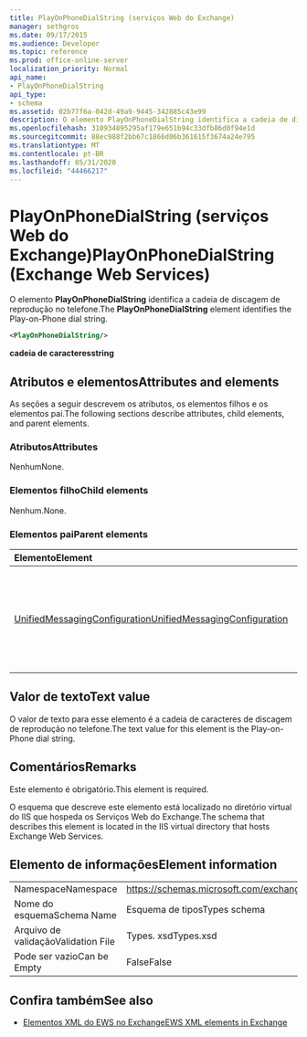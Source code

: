 ```yaml
---
title: PlayOnPhoneDialString (serviços Web do Exchange)
manager: sethgros
ms.date: 09/17/2015
ms.audience: Developer
ms.topic: reference
ms.prod: office-online-server
localization_priority: Normal
api_name:
- PlayOnPhoneDialString
api_type:
- schema
ms.assetid: 02b77f6a-042d-49a9-9445-342885c43e99
description: O elemento PlayOnPhoneDialString identifica a cadeia de discagem de reprodução no telefone.
ms.openlocfilehash: 310934895295af179e651b94c33dfb86d0f94e1d
ms.sourcegitcommit: 88ec988f2bb67c1866d06b361615f3674a24e795
ms.translationtype: MT
ms.contentlocale: pt-BR
ms.lasthandoff: 05/31/2020
ms.locfileid: "44466217"
---
```

# <a name="playonphonedialstring-exchange-web-services"></a><span data-ttu-id="a298d-103">PlayOnPhoneDialString (serviços Web do Exchange)</span><span class="sxs-lookup"><span data-stu-id="a298d-103">PlayOnPhoneDialString (Exchange Web Services)</span></span>

<span data-ttu-id="a298d-104">O elemento **PlayOnPhoneDialString** identifica a cadeia de discagem de reprodução no telefone.</span><span class="sxs-lookup"><span data-stu-id="a298d-104">The **PlayOnPhoneDialString** element identifies the Play-on-Phone dial string.</span></span> 
  
```XML
<PlayOnPhoneDialString/>
```

 <span data-ttu-id="a298d-105">**cadeia de caracteres**</span><span class="sxs-lookup"><span data-stu-id="a298d-105">**string**</span></span>
## <a name="attributes-and-elements"></a><span data-ttu-id="a298d-106">Atributos e elementos</span><span class="sxs-lookup"><span data-stu-id="a298d-106">Attributes and elements</span></span>

<span data-ttu-id="a298d-107">As seções a seguir descrevem os atributos, os elementos filhos e os elementos pai.</span><span class="sxs-lookup"><span data-stu-id="a298d-107">The following sections describe attributes, child elements, and parent elements.</span></span>
  
### <a name="attributes"></a><span data-ttu-id="a298d-108">Atributos</span><span class="sxs-lookup"><span data-stu-id="a298d-108">Attributes</span></span>

<span data-ttu-id="a298d-109">Nenhum</span><span class="sxs-lookup"><span data-stu-id="a298d-109">None.</span></span>
  
### <a name="child-elements"></a><span data-ttu-id="a298d-110">Elementos filho</span><span class="sxs-lookup"><span data-stu-id="a298d-110">Child elements</span></span>

<span data-ttu-id="a298d-111">Nenhum.</span><span class="sxs-lookup"><span data-stu-id="a298d-111">None.</span></span>
  
### <a name="parent-elements"></a><span data-ttu-id="a298d-112">Elementos pai</span><span class="sxs-lookup"><span data-stu-id="a298d-112">Parent elements</span></span>

|<span data-ttu-id="a298d-113">**Elemento**</span><span class="sxs-lookup"><span data-stu-id="a298d-113">**Element**</span></span>|<span data-ttu-id="a298d-114">**Descrição**</span><span class="sxs-lookup"><span data-stu-id="a298d-114">**Description**</span></span>|
|:-----|:-----|
|[<span data-ttu-id="a298d-115">UnifiedMessagingConfiguration</span><span class="sxs-lookup"><span data-stu-id="a298d-115">UnifiedMessagingConfiguration</span></span>](unifiedmessagingconfiguration.md) <br/> |<span data-ttu-id="a298d-116">Contém informações de configuração de serviço para o serviço de Unificação de mensagens.</span><span class="sxs-lookup"><span data-stu-id="a298d-116">Contains service configuration information for the Unified Messaging service.</span></span>  <br/> |
   
## <a name="text-value"></a><span data-ttu-id="a298d-117">Valor de texto</span><span class="sxs-lookup"><span data-stu-id="a298d-117">Text value</span></span>

<span data-ttu-id="a298d-118">O valor de texto para esse elemento é a cadeia de caracteres de discagem de reprodução no telefone.</span><span class="sxs-lookup"><span data-stu-id="a298d-118">The text value for this element is the Play-on-Phone dial string.</span></span>
  
## <a name="remarks"></a><span data-ttu-id="a298d-119">Comentários</span><span class="sxs-lookup"><span data-stu-id="a298d-119">Remarks</span></span>

<span data-ttu-id="a298d-120">Este elemento é obrigatório.</span><span class="sxs-lookup"><span data-stu-id="a298d-120">This element is required.</span></span>
  
<span data-ttu-id="a298d-121">O esquema que descreve este elemento está localizado no diretório virtual do IIS que hospeda os Serviços Web do Exchange.</span><span class="sxs-lookup"><span data-stu-id="a298d-121">The schema that describes this element is located in the IIS virtual directory that hosts Exchange Web Services.</span></span>
  
## <a name="element-information"></a><span data-ttu-id="a298d-122">Elemento de informações</span><span class="sxs-lookup"><span data-stu-id="a298d-122">Element information</span></span>

|||
|:-----|:-----|
|<span data-ttu-id="a298d-123">Namespace</span><span class="sxs-lookup"><span data-stu-id="a298d-123">Namespace</span></span>  <br/> |https://schemas.microsoft.com/exchange/services/2006/types  <br/> |
|<span data-ttu-id="a298d-124">Nome do esquema</span><span class="sxs-lookup"><span data-stu-id="a298d-124">Schema Name</span></span>  <br/> |<span data-ttu-id="a298d-125">Esquema de tipos</span><span class="sxs-lookup"><span data-stu-id="a298d-125">Types schema</span></span>  <br/> |
|<span data-ttu-id="a298d-126">Arquivo de validação</span><span class="sxs-lookup"><span data-stu-id="a298d-126">Validation File</span></span>  <br/> |<span data-ttu-id="a298d-127">Types. xsd</span><span class="sxs-lookup"><span data-stu-id="a298d-127">Types.xsd</span></span>  <br/> |
|<span data-ttu-id="a298d-128">Pode ser vazio</span><span class="sxs-lookup"><span data-stu-id="a298d-128">Can be Empty</span></span>  <br/> |<span data-ttu-id="a298d-129">False</span><span class="sxs-lookup"><span data-stu-id="a298d-129">False</span></span>  <br/> |
   
## <a name="see-also"></a><span data-ttu-id="a298d-130">Confira também</span><span class="sxs-lookup"><span data-stu-id="a298d-130">See also</span></span>



- [<span data-ttu-id="a298d-131">Elementos XML do EWS no Exchange</span><span class="sxs-lookup"><span data-stu-id="a298d-131">EWS XML elements in Exchange</span></span>](ews-xml-elements-in-exchange.md)

